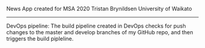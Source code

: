 News App created for MSA 2020
Tristan Brynildsen
University of Waikato

----
DevOps pipeline:
The build pipeline created in DevOps checks for push changes to the master and develop branches of my GitHub repo, and then triggers the build pipleline.